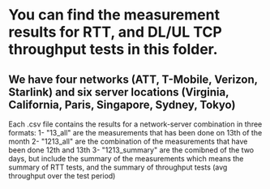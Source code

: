 # You can find the measurement results for RTT, and DL/UL TCP throughput tests in this folder. 

## We have four networks (ATT, T-Mobile, Verizon, Starlink) and six server locations (Virginia, California, Paris, Singapore, Sydney, Tokyo) 

Each .csv file contains the results for a network-server combination in three formats:
  1- "13_all" are the measurements that has been done on 13th of the month
  2- "1213_all" are the combination of the measurements that have been done 12th and 13th
  3- "1213_summary" are the comibned of the two days, but include the summary of the measurements which means the summary of RTT tests, and the summary of throughput tests (avg throughput over the test period) 

  
